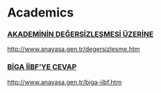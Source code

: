 # Academics



### [AKADEMİNİN DEĞERSİZLEŞMESİ ÜZERİNE](http://www.anayasa.gen.tr/degersizlesme.htm)


http://www.anayasa.gen.tr/degersizlesme.htm


### [BİGA İİBF’YE CEVAP](http://www.anayasa.gen.tr/biga-iibf.htm) 

http://www.anayasa.gen.tr/biga-iibf.htm



